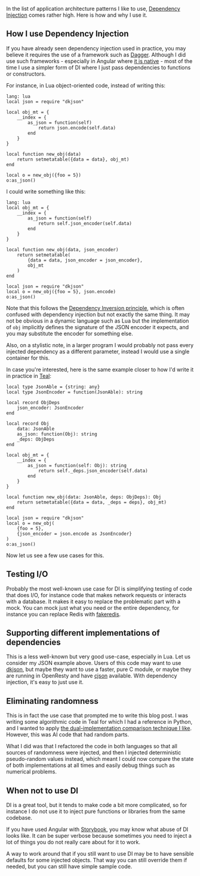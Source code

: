 <!--@
  title="Dependency Injection"
  published="2022-08-15 21:20:00"
  description = "I use dependency injection for non-deterministic code."
-->

In the list of application architecture patterns I like to use, [Dependency Injection](https://en.wikipedia.org/wiki/Dependency_injection) comes rather high. Here is how and why I use it.

## How I use Dependency Injection

If you have already seen dependency injection used in practice, you may believe it requires the use of a framework such as [Dagger](https://dagger.dev). Although I did use such frameworks - especially in Angular where [it is native](https://angular.io/guide/dependency-injection) - most of the time I use a simpler form of DI where I just pass dependencies to functions or constructors.

For instance, in Lua object-oriented code, instead of writing this:

    lang: lua
    local json = require "dkjson"

    local obj_mt = {
        __index = {
            as_json = function(self)
                return json.encode(self.data)
            end
        }
    }

    local function new_obj(data)
        return setmetatable({data = data}, obj_mt)
    end

    local o = new_obj({foo = 5})
    o:as_json()

I could write something like this:

    lang: lua
    local obj_mt = {
        __index = {
            as_json = function(self)
                return self.json_encoder(self.data)
            end
        }
    }

    local function new_obj(data, json_encoder)
        return setmetatable(
            {data = data, json_encoder = json_encoder},
            obj_mt
        )
    end

    local json = require "dkjson"
    local o = new_obj({foo = 5}, json.encode)
    o:as_json()

Note that this follows the [Dependency Inversion principle](https://en.wikipedia.org/wiki/Dependency_inversion_principle), which is often confused with dependency injection but not exactly the same thing. It may not be obvious in a dynamic language such as Lua but the implementation of `obj` implicitly defines the signature of the JSON encoder it expects, and you may substitute the encoder for something else.

Also, on a stylistic note, in a larger program I would probably not pass every injected dependency as a different parameter, instead I would use a single container for this.

In case you're interested, here is the same example closer to how I'd write it in practice in [Teal](https://github.com/teal-language/tl):

    local type JsonAble = {string: any}
    local type JsonEncoder = function(JsonAble): string

    local record ObjDeps
        json_encoder: JsonEncoder
    end

    local record Obj
        data: JsonAble
        as_json: function(Obj): string
        _deps: ObjDeps
    end

    local obj_mt = {
        __index = {
            as_json = function(self: Obj): string
                return self._deps.json_encoder(self.data)
            end
        }
    }

    local function new_obj(data: JsonAble, deps: ObjDeps): Obj
        return setmetatable({data = data, _deps = deps}, obj_mt)
    end

    local json = require "dkjson"
    local o = new_obj(
        {foo = 5},
        {json_encoder = json.encode as JsonEncoder}
    )
    o:as_json()


Now let us see a few use cases for this.

## Testing I/O

Probably the most well-known use case for DI is simplifying testing of code that does I/O, for instance code that makes network requests or interacts with a database. It makes it easy to replace the problematic part with a mock. You can mock just what you need or the entire dependency, for instance you can replace Redis with [fakeredis](https://luarocks.org/modules/catwell/fakeredis).

## Supporting different implementations of dependencies

This is a less well-known but very good use-case, especially in Lua. Let us consider my JSON example above. Users of this code may want to use [dkjson](https://luarocks.org/modules/dhkolf/dkjson), but maybe they want to use a faster, pure C module, or maybe they are running in OpenResty and have [cjson](https://openresty.org/en/lua-cjson-library.html) available. With dependency injection, it's easy to just use it.

## Eliminating randomness

This is in fact the use case that prompted me to write this blog post. I was writing some algorithmic code in Teal for which I had a reference in Python, and I wanted to apply [the dual-implementation comparison technique I like](https://blog.separateconcerns.com/2013-06-20-three-years-proprietary-projects.html#seed). However, this was AI code that had random parts.

What I did was that I refactored the code in both languages so that all sources of randomness were injected, and then I injected deterministic pseudo-random values instead, which meant I could now compare the state of both implementations at all times and easily debug things such as numerical problems.

## When not to use DI

DI is a great tool, but it tends to make code a bit more complicated, so for instance I do not use it to inject pure functions or libraries from the same codebase.

If you have used Angular with [Storybook](https://storybook.js.org), you may know what abuse of DI looks like. It can be super verbose because sometimes you need to inject a lot of things you do not really care about for it to work.

A way to work around that if you still want to use DI may be to have sensible defaults for some injected objects. That way you can still override them if needed, but you can still have simple sample code.
